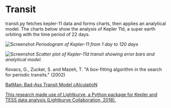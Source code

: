 # Transit
transit.py fetches kepler-11 data and forms charts, then applies an analytical model. The charts below show the analysis of Kepler 11d, a super earth orbiting with the time period of 22 days.

![Screenshot](https://i.imgur.com/pAONHtq.png)
*Periodogram of Kepler-11 from 1 day to 120 days*

![Screenshot](https://i.imgur.com/Cr1zuEx.png)
*Scatter plot of Kepler-11d transit showing error bars and analytical model.*


Kovacs, G., Zucker, S. and Mazeh, T. "A box-fitting algorithm in the search for periodic transits." (2002)

[BatMan: Bad-Ass Transit Model cAlculatioN](https://www.cfa.harvard.edu/~lkreidberg/batman/)

[This research made use of Lightkurve, a Python package for Kepler and TESS data analysis (Lightkurve Collaboration, 2018).](https://github.com/KeplerGO/lightkurve)
